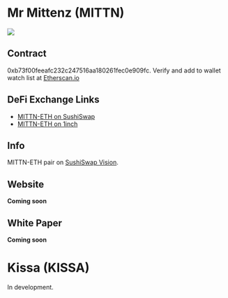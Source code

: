 # Mr Mittenz (MITTN)

![](https://i.imgur.com/lErYzLv.png)

## Contract 

0xb73f00feeafc232c247516aa180261fec0e909fc. Verify and add to wallet watch list at [Etherscan.io](https://etherscan.io/token/0xb73f00feeafc232c247516aa180261fec0e909fc)

## DeFi Exchange Links

* [MITTN-ETH on SushiSwap](https://app.sushi.com/swap?inputCurrency=ETH&outputCurrency=0xb73f00feeafc232c247516aa180261fec0e909fc)
* [MITTN-ETH on 1inch](https://app.1inch.io/#/1/swap/ETH/MITTN)

## Info

MITTN-ETH pair on [SushiSwap Vision](https://sushiswap.vision/pair/0xf5bd7629ff67cb49f568e79cec4a1f4a891f4658).

## Website

**Coming soon**

## White Paper

**Coming soon**

# Kissa (KISSA)

In development.
